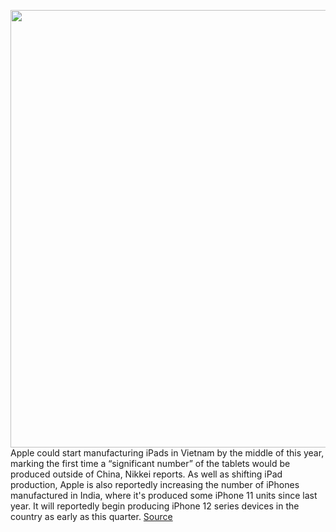 <img src='https://cdn.vox-cdn.com/thumbor/-pNeFcsj4Sg71kLCziecWB80qNc=/0x0:2040x1360/1200x800/filters:focal(857x517:1183x843)/cdn.vox-cdn.com/uploads/chorus_image/image/68728364/vpavic_4244_20201020_0013.0.jpg' width='700px' /><br/>
Apple could start manufacturing iPads in Vietnam by the middle of this year, marking the first time a “significant number” of the tablets would be produced outside of China, Nikkei reports. As well as shifting iPad production, Apple is also reportedly increasing the number of iPhones manufactured in India, where it's produced some iPhone 11 units since last year. It will reportedly begin producing iPhone 12 series devices in the country as early as this quarter.
<a href='https://www.theverge.com/2021/1/27/22252434/apple-manufacturing-china-vietnam-ipad-india-iphone'> Source <a/>